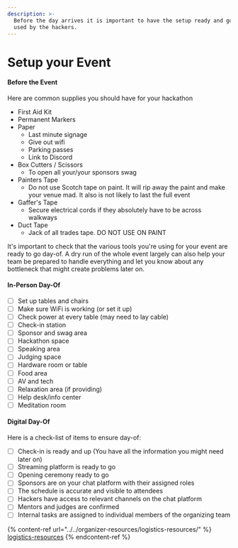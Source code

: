 ```yaml
---
description: >-
  Before the day arrives it is important to have the setup ready and good to be
  used by the hackers.
---
```


# Setup your Event

#### Before the Event

Here are common supplies you should have for your hackathon

* First Aid Kit&#x20;
* Permanent Markers&#x20;
* Paper&#x20;
  * Last minute signage&#x20;
  * Give out wifi&#x20;
  * Parking passes&#x20;
  * Link to Discord&#x20;
* Box Cutters / Scissors&#x20;
  * To open all your/your sponsors swag&#x20;
* Painters Tape&#x20;
  * Do not use Scotch tape on paint. It will rip away the paint and make your venue mad. It also is not likely to last the full event&#x20;
* Gaffer's Tape&#x20;
  * Secure electrical cords if they absolutely have to be across walkways&#x20;
* Duct Tape&#x20;
  * Jack of all trades tape. DO NOT USE ON PAINT

It's important to check that the various tools you're using for your event are ready to go day-of. A dry run of the whole event largely can also help your team be prepared to handle everything and let you know about any bottleneck that might create problems later on.

#### In-Person Day-Of

* [ ] Set up tables and chairs
* [ ] Make sure WiFi is working (or set it up)
* [ ] Check power at every table (may need to lay cable)
* [ ] Check-in station
* [ ] Sponsor and swag area
* [ ] Hackathon space
* [ ] Speaking area
* [ ] Judging space
* [ ] Hardware room or table&#x20;
* [ ] Food area
* [ ] AV and tech
* [ ] Relaxation area (if providing)
* [ ] Help desk/info center
* [ ] Meditation room

#### Digital Day-Of

Here is a check-list of items to ensure day-of:

* [ ] Check-in is ready and up (You have all the information you might need later on)
* [ ] Streaming platform is ready to go
* [ ] Opening ceremony ready to go&#x20;
* [ ] Sponsors are on your chat platform with their assigned roles
* [ ] The schedule is accurate and visible to attendees&#x20;
* [ ] Hackers have access to relevant channels on the chat platform&#x20;
* [ ] Mentors and judges are confirmed&#x20;
* [ ] Internal tasks are assigned to individual members of the organizing team&#x20;

{% content-ref url="../../organizer-resources/logistics-resources/" %}
[logistics-resources](../../organizer-resources/logistics-resources/)
{% endcontent-ref %}

##
